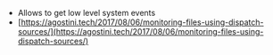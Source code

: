 - Allows to get low level system events
- [https://agostini.tech/2017/08/06/monitoring-files-using-dispatch-sources/](https://agostini.tech/2017/08/06/monitoring-files-using-dispatch-sources/)